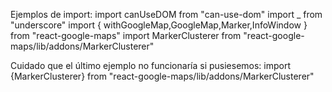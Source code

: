 Ejemplos de import:
import canUseDOM from "can-use-dom"
import _ from "underscore"
import { withGoogleMap,GoogleMap,Marker,InfoWindow } from "react-google-maps"
import MarkerClusterer from "react-google-maps/lib/addons/MarkerClusterer"

Cuidado que el último ejemplo no funcionaría si pusiesemos: import {MarkerClusterer} from "react-google-maps/lib/addons/MarkerClusterer"
